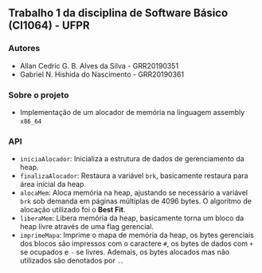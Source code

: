 ## Trabalho 1 da disciplina de Software Básico (CI1064) - UFPR

### Autores
*   Allan Cedric G. B. Alves da Silva - GRR20190351
*   Gabriel N. Hishida do Nascimento - GRR20190361

### Sobre o projeto
*   Implementação de um alocador de memória na linguagem assembly `x86_64`

### API

*   `iniciaAlocador`: Inicializa a estrutura de dados de gerenciamento da heap.
*   `finalizaAlocador`: Restaura a variável `brk`, basicamente restaura para área inicial da heap.
*   `alocaMem`: Aloca memória na heap, ajustando se necessário a variável `brk` sob demanda em páginas múltiplas de 4096 bytes. O algoritmo de alocação utilizado foi o **Best Fit**.
*   `liberaMem`: Libera memória da heap, basicamente torna um bloco da heap livre através de uma flag gerencial.
*   `imprimeMapa`: Imprime o mapa de memória da heap, os bytes gerenciais dos blocos são impressos com o caractere `#`, os bytes de dados com `+` se ocupados e `-` se livres. Ademais, os bytes alocados mas não utilizados são denotados por `.`. 

